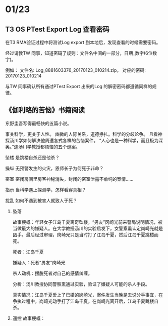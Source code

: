 
# 01/23
## T3 OS PTest Export Log 查看密码
在T3 RMA验证过程中将测试Log export 到本地后，发现查看的时候需要密码。

经过请教TW 同事，知道密码了规则：文件名中间的一部分，日期_数字(6位数字)。

例如：
文件名: Log_8881603376_20170123_010214.zip。
对应的密码: 20170123_010214

与TW 同事确认所有通过PTest Export 出来的Log 的解密密码都遵循同样的规律。


## 《伽利略的苦恼》书籍阅读
东野圭吾写得最畅快的五篇小说。

事关科学，更关于人性。
幽微的人际关系，道德挣扎。科学的分歧论争。
且看神探汤川学如何解决他周遭各式各样的苦恼案件。
“人心也是一种科学，而且极为深奥。”连汤川学教授都烦恼的五个谜案。

坠楼 是跳楼自杀还是他杀？

操纵 无预警发生的火灾，恩师长子为何死于非命？

密室 密闭房间里房客神秘消失，封闭的密室泄露不单纯的案情……

指示 当科学遇上探测学，怎样看穿真相？

扰乱 如何不遇到被害人就致人于死？

1. 坠落

    故事梗概：年轻女子江岛千夏离奇坠楼，“男友”冈崎光前来警局说明情况，被当做最大的嫌疑人。在大学教授汤川的实验启发下，女警察熏认定岗崎光就是凶手。最后经过审理，岗崎光只是当时打了江岛千夏，然后江岛千夏跳楼而死。

    死者：江岛千夏
    
    嫌疑人：死者“男友”岗崎光
   
    杀人动机：摆脱死者对自己的感情纠缠。
   
    分析：汤川教授协同警察熏通过实验，验证了嫌疑人可能的杀人手段。
    
    真实情况：江岛千夏爱上了已婚的岗崎光，案件发生当晚是去说分手事宜，在争执过程中，岗崎光动手打了江岛千夏。在岗崎光离开后，江岛千夏跳楼自杀。

2. 遥控
    故事梗概：

